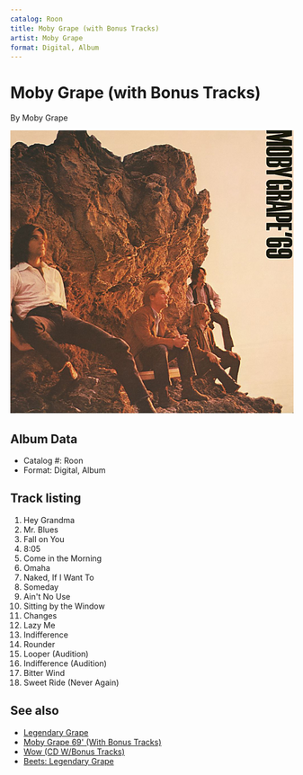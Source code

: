 ```yaml
---
catalog: Roon
title: Moby Grape (with Bonus Tracks)
artist: Moby Grape
format: Digital, Album
---
```


# Moby Grape (with Bonus Tracks)

By Moby Grape

![](../../assets/albumcovers/Moby_Grape-Moby_Grape_with_Bonus_Tracks.png)

## Album Data

- Catalog #: Roon
- Format: Digital, Album


## Track listing


1. Hey Grandma
2. Mr. Blues
3. Fall on You
4. 8:05
5. Come in the Morning
6. Omaha
7. Naked, If I Want To
8. Someday
9. Ain't No Use
10. Sitting by the Window
11. Changes
12. Lazy Me
13. Indifference
14. Rounder
15. Looper (Audition)
16. Indifference (Audition)
17. Bitter Wind
18. Sweet Ride (Never Again)


## See also

- [Legendary Grape](Legendary_Grape.md)
- [Moby Grape 69' (With Bonus Tracks)](Moby_Grape_69_With_Bonus_Tracks.md)
- [Wow (CD W/Bonus Tracks)](Wow_CD_W-Bonus_Tracks.md)
- [Beets: Legendary Grape](../../Beets/Moby_Grape/Legendary_Grape.md)
